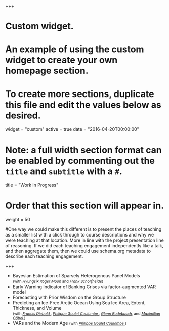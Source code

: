 +++
# Custom widget.
# An example of using the custom widget to create your own homepage section.
# To create more sections, duplicate this file and edit the values below as desired.
widget = "custom"
active = true
date = "2016-04-20T00:00:00"

# Note: a full width section format can be enabled by commenting out the `title` and `subtitle` with a `#`.
title = "Work in Progress"


# Order that this section will appear in.
weight = 50

#One way we could make this different is to present the places of teaching as a smaller list with a click through to course descriptions and why we were teaching at that location. More in line with the project presentation line of reasoning. If we did each teaching engagement independently like a talk, and then aggregate them, then we could use schema.org metadata to describe each teaching engagement.

+++
<ul>
  <li> Bayesian Estimation of Sparsely Heterogenous Panel Models <br /> <small>(with <i>Hyungsik Roger Moon</i> and <i>Frank Schorfheide</i>)</small> </li>

  <li> Early Warning Indicator of Banking Crises via factor-augmented VAR model </li>

  <li> Forecasting with Prior Wisdom on the Group Structure </li>
 
  <li> Predicting an Ice-Free Arctic Ocean Using Sea Ice Area, Extent, Thickness, and Volume <br /> <small>(with <i><a href="https://www.sas.upenn.edu/~fdiebold/"> Francis Diebold </a></i>, <i><a href="https://philippegouletcoulombe.com/"> Philippe Goulet Coulombe </a></i>, <i><a href="https://glennrudebusch.com/">Glenn Rudebusch</a></i>, and <i> <a href="https://www.maximiliangoebel.com/"> Maximilian Göbel </a></i>)</small> </li>
  
  <li> VARs and the Modern Age <small>(with <i> <a href="https://philippegouletcoulombe.com/"> Philippe Goulet Coulombe </a> </i>)</small> </li>
</ul>
